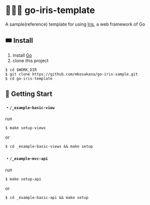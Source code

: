 # 🦸🏼‍♂️ go-iris-template

A sample(reference) template for using [Iris](https://github.com/kataras/iris), a web framework of Go


## 🎟 Install

1. install [Go](https://go.dev/dl) 
2. clone this project

```shell
$ cd $WORK_DIR
$ git clone https://github.com/mkosakana/go-iris-sample.git
$ cd go-iris-template
```


## 🐲 Getting Start

#### ・`/_example-basic-view`

run

```shell
$ make setup-views
```

or

```shell
$ cd _example-basic-views && make setup
```

#### ・`/_example-mvc-api`

run

```shell
$ make setup-api
```

or

```shell
$ cd _example-basic-api && make setup
```
